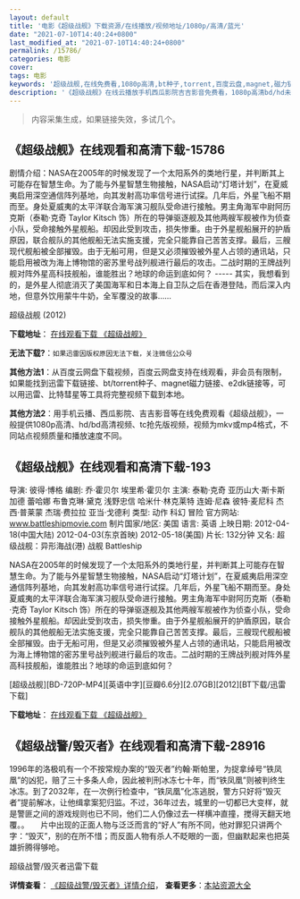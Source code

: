 ```yaml
---
layout: default
title: '电影《超级战舰》下载资源/在线播放/视频地址/1080p/高清/蓝光'
date: "2021-07-10T14:40:24+0800"
last_modified_at: "2021-07-10T14:40:24+0800"
permalink: /15786/
categories: 电影
cover:
tags: 电影
keywords: '超级战舰,在线免费看,1080p高清,bt种子,torrent,百度云盘,magnet,磁力链,迅雷下载资源'
description: '《超级战舰》在线云播放手机西瓜影院吉吉影音免费看，1080p高清bd/hd未删减完整版和tc抢先枪版，mkv/mp4格式，附带bt/torrent种子、magnet/磁力链、百度云盘、网盘资源迅雷下载链接'
---
```


>内容采集生成，如果链接失效，多试几个。


## 《超级战舰》在线观看和高清下载-15786

剧情介绍：NASA在2005年的时候发现了一个太阳系外的类地行星，并判断其上可能存在智慧生命。为了能与外星智慧生物接触，NASA启动“灯塔计划”，在夏威夷启用深空通信阵列基地，向其发射高功率信号进行试探。几年后，外星飞船不期而至。身处夏威夷的太平洋联合海军演习舰队受命进行接触。男主角海军中尉阿历克斯（泰勒·克奇 Taylor Kitsch 饰）所在的导弹驱逐舰及其他两艘军舰被作为侦查小队，受命接触外星舰船。却因此受到攻击，损失惨重。由于外星舰船展开的护盾原因，联合舰队的其他舰船无法实施支援，完全只能靠自己苦苦支撑。最后，三艘现代舰船被全部摧毁。由于无船可用，但是又必须摧毁被外星人占领的通讯站，只能启用被改为海上博物馆的密苏里号战列舰进行最后的攻击。二战时期的王牌战列舰对阵外星高科技舰船，谁能胜出？地球的命运到底如何？ ----- 其实，我想看到的，是外星人彻底消灭了美国海军和日本海上自卫队之后在香港登陆，而后深入内地，但意外饮用蒙牛牛奶，全军覆没的故事……


超级战舰 (2012)

**下载地址**： [在线观看下载 《超级战舰》](https://www.btbtdy.me/btdy/dy4423.html) 


**无法下载?**：`如果迅雷因版权原因无法下载，关注微信公众号 `

**其他方法1**：从百度云网盘下载视频，百度云网盘支持在线观看，非会员有限制，如果能找到迅雷下载链接、bt/torrent种子、magnet磁力链接、e2dk链接等，可以用迅雷、比特彗星等工具将完整视频下载到本地。

**其他方法2**：用手机云播、西瓜影院、吉吉影音等在线免费观看《超级战舰》，一般提供1080p高清、hd/bd高清视频、tc抢先版视频，视频为mkv或mp4格式，不同站点视频质量和播放速度不同。


## 《超级战舰》在线观看和高清下载-193

导演: 彼得·博格 编剧: 乔·霍贝尔 埃里希·霍贝尔 主演: 泰勒·克奇 亚历山大·斯卡斯加德 蕾哈娜 布鲁克琳·黛克 浅野忠信 哈米什·林克莱特 连姆·尼森 彼特·麦尼科 杰西·普莱蒙 杰瑞·费拉拉 亚当·戈德利 类型: 动作 科幻 冒险 官方网站: www.battleshipmovie.com 制片国家/地区: 美国 语言: 英语 上映日期: 2012-04-18(中国大陆) 2012-04-03(东京首映) 2012-05-18(美国) 片长: 132分钟 又名: 超级战舰：异形海战(港) 战舰 Battleship

NASA在2005年的时候发现了一个太阳系外的类地行星，并判断其上可能存在智慧生命。为了能与外星智慧生物接触，NASA启动“灯塔计划”，在夏威夷启用深空通信阵列基地，向其发射高功率信号进行试探。几年后，外星飞船不期而至。身处夏威夷的太平洋联合海军演习舰队受命进行接触。男主角海军中尉阿历克斯（泰勒·克奇 Taylor Kitsch 饰）所在的导弹驱逐舰及其他两艘军舰被作为侦查小队，受命接触外星舰船。却因此受到攻击，损失惨重。由于外星舰船展开的护盾原因，联合舰队的其他舰船无法实施支援，完全只能靠自己苦苦支撑。最后，三艘现代舰船被全部摧毁。由于无船可用，但是又必须摧毁被外星人占领的通讯站，只能启用被改为海上博物馆的密苏里号战列舰进行最后的攻击。二战时期的王牌战列舰对阵外星高科技舰船，谁能胜出？地球的命运到底如何？


[超级战舰][BD-720P-MP4][英语中字][豆瓣6.6分][2.07GB][2012][BT下载/迅雷下载]

**下载地址**： [在线观看下载 《超级战舰》](https://www.btdx8.com/torrent/battleship_2012.html) 


## 《超级战警/毁灭者》在线观看和高清下载-28916

1996年的洛极叽有一个不按常规办案的“毁灭者”约翰·斯帕里，为捉拿绰号“铁凤凰”的凶犯，赔了三十多条人命，因此被判刑冰冻七十年，而“铁凤凰”则被判终生冰冻。到了2032年，在一次例行检查中，“铁凤凰”化冻逃脱，警方只好将“毁灭者”提前解冰，让他缉拿案犯归监。不过，36年过去，城里的一切都已大变样，就是警匪之间的游戏规则也已不同，他们二人仍像过去一样横冲直撞，搅得天翻天地覆。。　　片中出现的正面人物与泛泛而言的“好人”有所不同，他对罪犯只讲两个字：“毁灭”，别的在所不惜；而反面人物有杀人不眨眼的一面，但幽默起来也把英雄折腾得够呛。


超级战警/毁灭者迅雷下载

**详情查看**： [《超级战警/毁灭者》详情介绍](/movie/28916/)， **查看更多**：[本站资源大全](/movie/t/all/)

